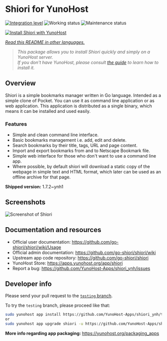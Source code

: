 <!--
N.B.: This README was automatically generated by <https://github.com/YunoHost/apps/tree/master/tools/readme_generator>
It shall NOT be edited by hand.
-->

# Shiori for YunoHost

[![Integration level](https://apps.yunohost.org/badge/integration/shiori)](https://ci-apps.yunohost.org/ci/apps/shiori/)
![Working status](https://apps.yunohost.org/badge/state/shiori)
![Maintenance status](https://apps.yunohost.org/badge/maintained/shiori)

[![Install Shiori with YunoHost](https://install-app.yunohost.org/install-with-yunohost.svg)](https://install-app.yunohost.org/?app=shiori)

*[Read this README in other languages.](./ALL_README.md)*

> *This package allows you to install Shiori quickly and simply on a YunoHost server.*  
> *If you don't have YunoHost, please consult [the guide](https://yunohost.org/install) to learn how to install it.*

## Overview

Shiori is a simple bookmarks manager written in Go language. Intended as a simple clone of Pocket. You can use it as command line application or as web application. This application is distributed as a single binary, which means it can be installed and used easily.

### Features

- Simple and clean command line interface.
- Basic bookmarks management i.e. add, edit and delete.
- Search bookmarks by their title, tags, URL and page content.
- Import and export bookmarks from and to Netscape Bookmark file.
- Simple web interface for those who don't want to use a command line app.
- Where possible, by default shiori will download a static copy of the webpage in simple text and HTML format, which later can be used as an offline archive for that page.


**Shipped version:** 1.7.2~ynh1

## Screenshots

![Screenshot of Shiori](./doc/screenshots/screenshot.png)

## Documentation and resources

- Official user documentation: <https://github.com/go-shiori/shiori/wiki/Usage>
- Official admin documentation: <https://github.com/go-shiori/shiori/wiki>
- Upstream app code repository: <https://github.com/go-shiori/shiori>
- YunoHost Store: <https://apps.yunohost.org/app/shiori>
- Report a bug: <https://github.com/YunoHost-Apps/shiori_ynh/issues>

## Developer info

Please send your pull request to the [`testing` branch](https://github.com/YunoHost-Apps/shiori_ynh/tree/testing).

To try the `testing` branch, please proceed like that:

```bash
sudo yunohost app install https://github.com/YunoHost-Apps/shiori_ynh/tree/testing --debug
or
sudo yunohost app upgrade shiori -u https://github.com/YunoHost-Apps/shiori_ynh/tree/testing --debug
```

**More info regarding app packaging:** <https://yunohost.org/packaging_apps>
